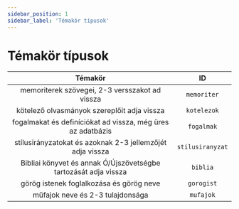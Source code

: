 ```yaml
---
sidebar_position: 1
sidebar_label: 'Témakör típusok'
---
```


# Témakör típusok

| Témakör | ID |
|:-:|:-:|
| memoriterek szövegei, 2-3 versszakot ad vissza | `memoriter` |
| kötelező olvasmányok szereplőit adja vissza | `kotelezok` |
| fogalmakat és definíciókat ad vissza, még üres az adatbázis | `fogalmak` |
| stílusirányzatokat és azoknak 2-3 jellemzőjét adja vissza | `stilusiranyzat` |
| Bibliai könyvet és annak Ó/Újszövetségbe tartozását adja vissza | `biblia` |
| görög istenek foglalkozása és görög neve | `gorogist` |
| műfajok neve és 2-3 tulajdonsága | `mufajok` | 